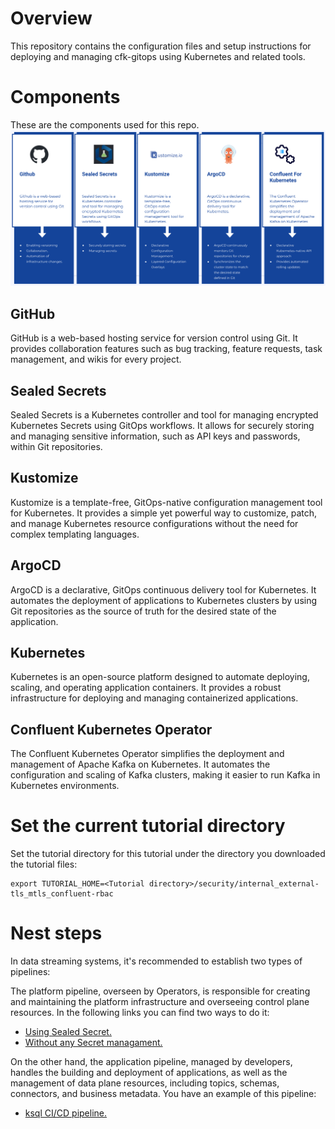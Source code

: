 
# Overview

This repository contains the configuration files and setup instructions for deploying and managing cfk-gitops using Kubernetes and related tools.

# Components

These are the components used for this repo.
![Tools](./images/tools.png)

## GitHub

GitHub is a web-based hosting service for version control using Git. It provides collaboration features such as bug tracking, feature requests, task management, and wikis for every project.

## Sealed Secrets

Sealed Secrets is a Kubernetes controller and tool for managing encrypted Kubernetes Secrets using GitOps workflows. It allows for securely storing and managing sensitive information, such as API keys and passwords, within Git repositories.

## Kustomize

Kustomize is a template-free, GitOps-native configuration management tool for Kubernetes. It provides a simple yet powerful way to customize, patch, and manage Kubernetes resource configurations without the need for complex templating languages.

## ArgoCD

ArgoCD is a declarative, GitOps continuous delivery tool for Kubernetes. It automates the deployment of applications to Kubernetes clusters by using Git repositories as the source of truth for the desired state of the application.

## Kubernetes

Kubernetes is an open-source platform designed to automate deploying, scaling, and operating application containers. It provides a robust infrastructure for deploying and managing containerized applications.

## Confluent Kubernetes Operator

The Confluent Kubernetes Operator simplifies the deployment and management of Apache Kafka on Kubernetes. It automates the configuration and scaling of Kafka clusters, making it easier to run Kafka in Kubernetes environments.


# Set the current tutorial directory

Set the tutorial directory for this tutorial under the directory you downloaded the tutorial files:

```
export TUTORIAL_HOME=<Tutorial directory>/security/internal_external-tls_mtls_confluent-rbac
```

# Nest steps

In data streaming systems, it's recommended to establish two types of pipelines:

The platform pipeline, overseen by Operators, is responsible for creating and maintaining the platform infrastructure and overseeing control plane resources.
In the following links you can find two ways to do it:
* [Using Sealed Secret.](./sealed_secret_README.md)
* [Without any Secret managament.](./No_sealed_secret_README.md)


On the other hand, the application pipeline, managed by developers, handles the building and deployment of applications, as well as the management of data plane resources, including topics, schemas, connectors, and business metadata.
You have an example of this pipeline:
* [ksql CI/CD pipeline.](https://github.com/sotojuan2/Ksqldb-CICD)

